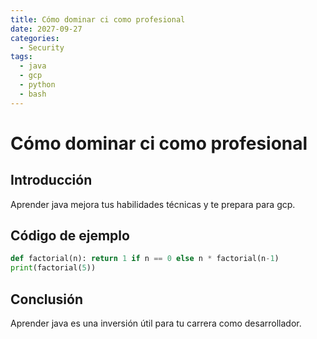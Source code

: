 ```yaml
---
title: Cómo dominar ci como profesional
date: 2027-09-27
categories:
  - Security
tags:
  - java
  - gcp
  - python
  - bash
---
```


# Cómo dominar ci como profesional

## Introducción

Aprender java mejora tus habilidades técnicas y te prepara para gcp.

## Código de ejemplo

```python
def factorial(n): return 1 if n == 0 else n * factorial(n-1)
print(factorial(5))
```

## Conclusión

Aprender java es una inversión útil para tu carrera como desarrollador.